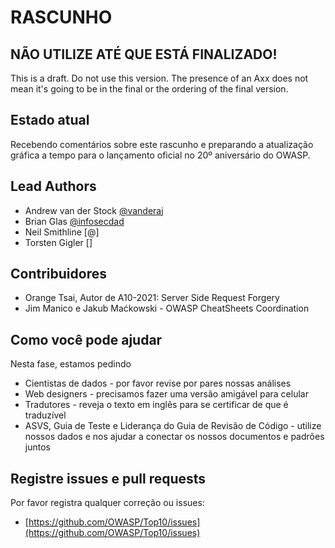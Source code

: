 # RASCUNHO

## NÃO UTILIZE ATÉ QUE ESTÁ FINALIZADO!

This is a draft. Do not use this version. The presence of an Axx does not mean it's going to be in the final or the ordering of the final version.

## Estado atual

Recebendo comentários sobre este rascunho e preparando a atualização gráfica a tempo para o lançamento oficial no 20º aniversário do OWASP.

## Lead Authors

- Andrew van der Stock [@vanderaj](https://twitter/vanderaj)
- Brian Glas [@infosecdad](https://twitter/infosecdad)
- Neil Smithline [@]
- Torsten Gigler []

## Contribuidores

- Orange Tsai, Autor de A10-2021: Server Side Request Forgery
- Jim Manico e Jakub Maćkowski - OWASP CheatSheets Coordination

## Como você pode ajudar

Nesta fase, estamos pedindo

- Cientistas de dados - por favor revise por pares nossas análises
- Web designers - precisamos fazer uma versão amigável para celular
- Tradutores - reveja o texto em inglês para se certificar de que é traduzível
- ASVS, Guia de Teste e Liderança do Guia de Revisão de Código - utilize nossos dados e nos ajudar a conectar os nossos documentos e padrões juntos

## Registre issues e pull requests

Por favor registra qualquer correção ou issues:

- [https://github.com/OWASP/Top10/issues](https://github.com/OWASP/Top10/issues)
